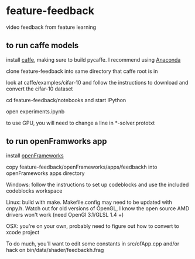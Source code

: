 # feature-feedback
video feedback from feature learning

## to run caffe models

install [caffe][1], making sure to build pycaffe. I recommend using [Anaconda][2]

clone feature-feedback into same directory that caffe root is in

look at caffe/examples/cifar-10 and follow the instructions to download and convert the cifar-10 dataset

cd feature-feedback/notebooks and start IPython

open experiments.ipynb

to use GPU, you will need to change a line in *-solver.prototxt

## to run openFramworks app

install [openFrameworks][3]

copy feature-feedback/openFrameworks/apps/feedbackh into openFrameworks apps directory

Windows: follow the instructions to set up codeblocks and use the included codeblocks workspace

Linux: build with make. Makefile.config may need to be updated with cnpy.h. Watch out for old versions of OpenGL, I know the open source AMD drivers won't work (need OpenGl 3.1/GLSL 1.4 +)

OSX: you're on your own, probably need to figure out how to convert to xcode project

To do much, you'll want to edit some constants in src/ofApp.cpp and/or hack on bin/data/shader/feedbackh.frag


[1]: http://caffe.berkeleyvision.org/ "Caffe Deep learning framework by the BVLC"

[2]: https://store.continuum.io/cshop/anaconda/ "Anaconda scientific computing Python distribution"

[3]: http://openframeworks.cc "openFrameworks c++ toolkit for creative coding"